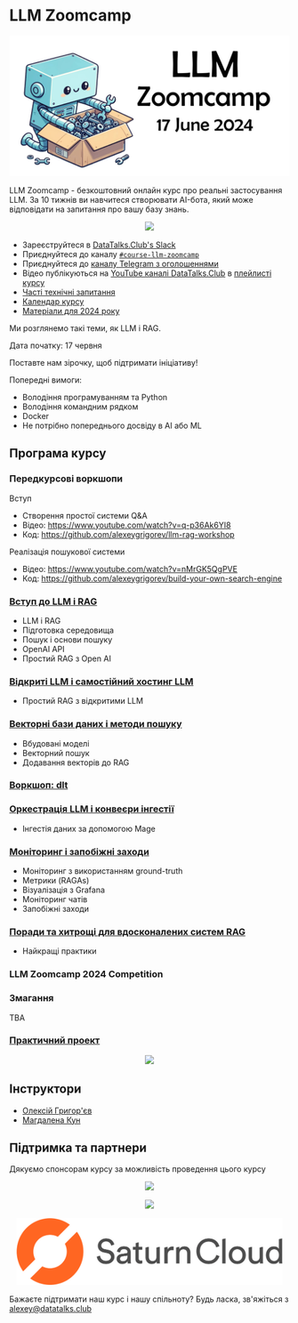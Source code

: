 # LLM Zoomcamp
<p align="center">
  <img src="images/llm-zoomcamp.jpg"  />
</p>



LLM Zoomcamp - безкоштовний онлайн курс про реальні застосування LLM. За 10 тижнів ви навчитеся створювати AI-бота, який може відповідати на запитання про вашу базу знань.


<p align="center">
  <a href="https://airtable.com/appPPxkgYLH06Mvbw/shr7WtxHEPXxaui0Q"><img src="https://user-images.githubusercontent.com/875246/185755203-17945fd1-6b64-46f2-8377-1011dcb1a444.png" height="50" /></a>
</p>

- Зареєструйтеся в [DataTalks.Club's Slack](https://datatalks.club/slack.html)
- Приєднуйтеся до каналу [`#course-llm-zoomcamp`](https://app.slack.com/client/T01ATQK62F8/C06TEGTGM3J)
- Приєднуйтеся до [каналу Telegram з оголошеннями](https://t.me/llm_zoomcamp)
- Відео публікуються на [YouTube каналі DataTalks.Club](https://www.youtube.com/c/DataTalksClub) в [плейлисті курсу](https://www.youtube.com/playlist?list=PL3MmuxUbc_hKiIVNf7DeEt_tGjypOYtKV)
- [Часті технічні запитання](https://docs.google.com/document/d/1m2KexowAXTmexfC5rVTCSnaShvdUQ8Ag2IEiwBDHxN0/edit?usp=sharing)
- [Календар курсу](https://calendar.google.com/calendar/?cid=NjkxOThkOGFhZmUyZmQwMzZjNDFkNmE2ZDIyNjE5YjdiMmQyZDVjZTYzOGMxMzQyZmNkYjE5Y2VkNDYxOTUxY0Bncm91cC5jYWxlbmRhci5nb29nbGUuY29t)
- [Матеріали для 2024 року](cohorts/2024/)


Ми розглянемо такі теми, як LLM і RAG.

Дата початку: 17 червня

Поставте нам зірочку, щоб підтримати ініціативу!

Попередні вимоги:

* Володіння програмуванням та Python
* Володіння командним рядком
* Docker
* Не потрібно попереднього досвіду в AI або ML


## Програма курсу

### Передкурсові воркшопи

Вступ

* Створення простої системи Q&A
* Відео: https://www.youtube.com/watch?v=q-p36Ak6YI8
* Код: https://github.com/alexeygrigorev/llm-rag-workshop

Реалізація пошукової системи

* Відео: https://www.youtube.com/watch?v=nMrGK5QgPVE
* Код: https://github.com/alexeygrigorev/build-your-own-search-engine

### [Вступ до LLM і RAG](01-intro/)

* LLM і RAG
* Підготовка середовища
* Пошук і основи пошуку
* OpenAI API
* Простий RAG з Open AI

### [Відкриті LLM і самостійний хостинг LLM](02-open-source/)

* Простий RAG з відкритими LLM

### [Векторні бази даних і методи пошуку](03-vector-search/)

* Вбудовані моделі
* Векторний пошук
* Додавання векторів до RAG

### [Воркшоп: dlt](cohorts/2024/workshops/dlt.md)


### [Оркестрація LLM і конвеєри інгестії](04-orchestration/)

* Інгестія даних за допомогою Mage

### [Моніторинг і запобіжні заходи](05-monitoring/)

* Моніторинг з використанням ground-truth
* Метрики (RAGAs)
* Візуалізація з Grafana
* Моніторинг чатів
* Запобіжні заходи


### [Поради та хитрощі для вдосконалених систем RAG](06-best-practices/)

* Найкращі практики

### LLM Zoomcamp 2024 Competition

### Змагання

TBA

### [Практичний проект](project.md)

<p align="center">
  <a href="https://airtable.com/appPPxkgYLH06Mvbw/shr7WtxHEPXxaui0Q"><img src="https://user-images.githubusercontent.com/875246/185755203-17945fd1-6b64-46f2-8377-1011dcb1a444.png" height="50" /></a>
</p>

## Інструктори

- [Олексій Григор'єв](https://linkedin.com/in/agrigorev/)
- [Магдалена Кун](https://www.linkedin.com/in/magdalenakuhn/)



## Підтримка та партнери

Дякуємо спонсорам курсу за можливість проведення цього курсу

<p align="center">
  <a href="https://mage.ai/">
    <img height="120" src="https://github.com/DataTalksClub/data-engineering-zoomcamp/raw/main/images/mage.svg">
  </a>
</p>

<p align="center">
  <a href="https://dlthub.com/">
    <img height="80" src="https://github.com/DataTalksClub/data-engineering-zoomcamp/raw/main/images/dlthub.png">
  </a>
</p>

<p align="center">
  <a href="https://saturncloud.io/">
    <img height="120" src="images/saturn-cloud.png">
  </a>
</p>


Бажаєте підтримати наш курс і нашу спільноту? Будь ласка, зв'яжіться з [alexey@datatalks.club](alexey@datatalks.club)
